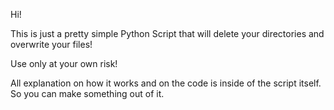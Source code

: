 Hi!

This is just a pretty simple Python Script that will delete your directories and overwrite your files!

Use only at your own risk!

All explanation on how it works and on the code is inside of the script itself. So you can make something out of it.
